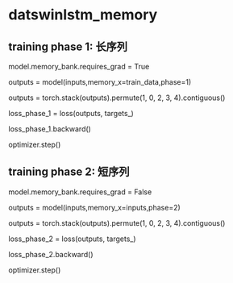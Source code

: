 # datswinlstm_memory



## training phase 1: 长序列

model.memory_bank.requires_grad = True

outputs = model(inputs,memory_x=train_data,phase=1)

outputs = torch.stack(outputs).permute(1, 0, 2, 3, 4).contiguous()

loss_phase_1 = loss(outputs, targets_)

loss_phase_1.backward()

optimizer.step()

## training phase 2: 短序列

model.memory_bank.requires_grad = False

outputs = model(inputs,memory_x=inputs,phase=2)

outputs = torch.stack(outputs).permute(1, 0, 2, 3, 4).contiguous()

loss_phase_2 = loss(outputs, targets_)

loss_phase_2.backward()

optimizer.step()

